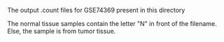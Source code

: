 The output .count files for GSE74369 present in this directory

The normal tissue samples contain the letter "N" in front of the filename.
Else, the sample is from tumor tissue.
